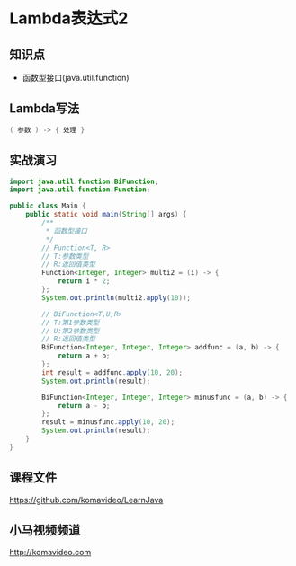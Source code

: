 Lambda表达式2
============

## 知识点

* 函数型接口(java.util.function)

## Lambda写法

~~~java
( 参数 ) -> { 处理 }
~~~

## 实战演习

~~~java
import java.util.function.BiFunction;
import java.util.function.Function;

public class Main {
    public static void main(String[] args) {
        /**
         * 函数型接口
         */
        // Function<T, R>
        // T:参数类型
        // R:返回值类型
        Function<Integer, Integer> multi2 = (i) -> {
            return i * 2;
        };
        System.out.println(multi2.apply(10));

        // BiFunction<T,U,R>
        // T:第1参数类型
        // U:第2参数类型
        // R:返回值类型
        BiFunction<Integer, Integer, Integer> addfunc = (a, b) -> {
            return a + b;
        };
        int result = addfunc.apply(10, 20);
        System.out.println(result);

        BiFunction<Integer, Integer, Integer> minusfunc = (a, b) -> {
            return a - b;
        };
        result = minusfunc.apply(10, 20);
        System.out.println(result);
    }
}
~~~

## 课程文件

https://github.com/komavideo/LearnJava

## 小马视频频道

http://komavideo.com
